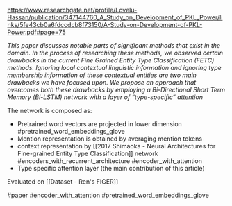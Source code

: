 https://www.researchgate.net/profile/Lovelu-Hassan/publication/347144760_A_Study_on_Development_of_PKL_Power/links/5fe43cb0a6fdccdcb8f73150/A-Study-on-Development-of-PKL-Power.pdf#page=75

*This paper discusses notable parts of significant methods that exist in the domain. In the process of researching these methods, we observed certain drawbacks in the current Fine Grained Entity Type Classification (FETC) methods. Ignoring local contextual linguistic information and ignoring type membership information of these contextual entities are two main drawbacks we have focused upon. We propose an approach that overcomes both these drawbacks by employing a Bi-Directional Short Term Memory (Bi-LSTM) network with a layer of “type-specific” attention*

The network is composed as:

- Pretrained word vectors are projected in lower dimension #pretrained_word_embeddings_glove 
- Mention representation is obtained by averaging mention tokens 
- context representation by [[2017 Shimaoka - Neural Architectures for Fine-grained Entity Type Classification]] network #encoders_with_recurrent_architecture  #encoder_with_attention 
- Type specific attention layer (the main contribution of this article)

Evaluated on [[Dataset - Ren's FIGER]]

#paper #encoder_with_attention #pretrained_word_embeddings_glove 